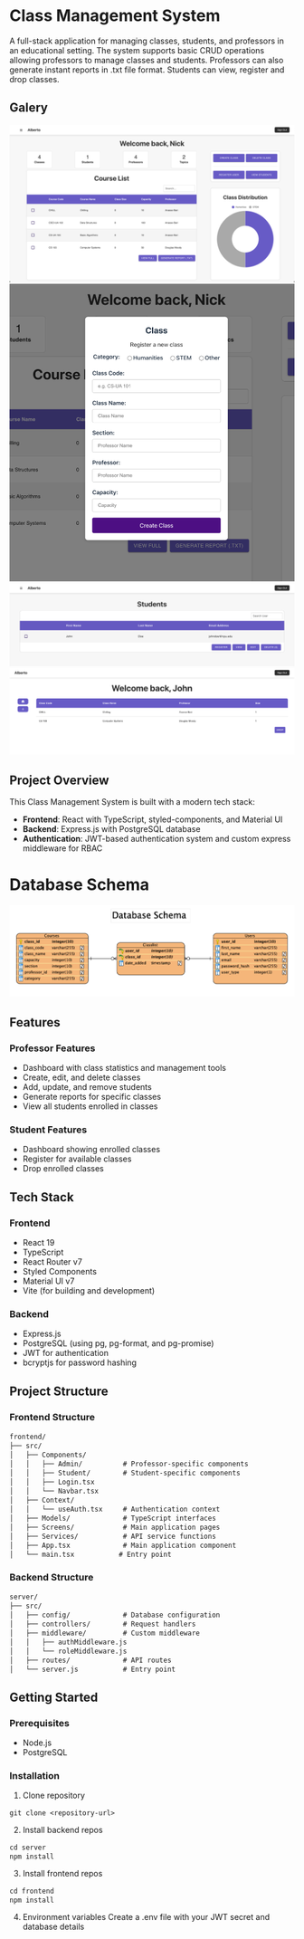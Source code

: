 # Class Management System

A full-stack application for managing classes, students, and professors in an educational setting. The system supports basic CRUD operations allowing professors to manage classes and students. Professors can also generate instant reports in .txt file format. Students can view, register and drop classes. 

## Galery
![Admin Homepage](./public/AdminDashboard.png)
![Student Registration](./public/ClassRegister.png)
![Student Control](./public/StudentList.png)
![Student Dashboard](./public/StudentDashboard.png)

## Project Overview

This Class Management System is built with a modern tech stack:
- **Frontend**: React with TypeScript, styled-components, and Material UI
- **Backend**: Express.js with PostgreSQL database
- **Authentication**: JWT-based authentication system and custom express middleware for RBAC

# Database Schema
![DB Schema](./public/Database.png)

## Features

### Professor Features
- Dashboard with class statistics and management tools
- Create, edit, and delete classes
- Add, update, and remove students
- Generate reports for specific classes
- View all students enrolled in classes

### Student Features
- Dashboard showing enrolled classes
- Register for available classes
- Drop enrolled classes

## Tech Stack

### Frontend
- React 19
- TypeScript
- React Router v7
- Styled Components
- Material UI v7
- Vite (for building and development)

### Backend
- Express.js
- PostgreSQL (using pg, pg-format, and pg-promise)
- JWT for authentication
- bcryptjs for password hashing

## Project Structure

### Frontend Structure
```
frontend/
├── src/
│   ├── Components/
│   │   ├── Admin/          # Professor-specific components
│   │   ├── Student/        # Student-specific components
│   │   ├── Login.tsx
│   │   └── Navbar.tsx
│   ├── Context/
│   │   └── useAuth.tsx     # Authentication context
│   ├── Models/             # TypeScript interfaces
│   ├── Screens/            # Main application pages
│   ├── Services/           # API service functions
│   ├── App.tsx             # Main application component
│   └── main.tsx           # Entry point
```

### Backend Structure
```
server/
├── src/
│   ├── config/             # Database configuration
│   ├── controllers/        # Request handlers
│   ├── middleware/         # Custom middleware
│   │   ├── authMiddleware.js
│   │   └── roleMiddleware.js
│   ├── routes/             # API routes
│   └── server.js           # Entry point
```

## Getting Started 

### Prerequisites
* Node.js
* PostgreSQL

### Installation
1. Clone repository
```
git clone <repository-url>
```
2. Install backend repos
```
cd server
npm install
```
3. Install frontend repos
```
cd frontend
npm install
```
4. Environment variables
Create a .env file with your JWT secret and database details
